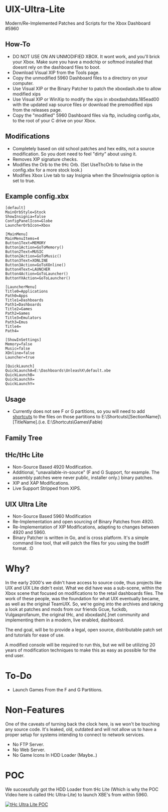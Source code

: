# UIX-Ultra-Lite
Modern/Re-Implemented Patches and Scripts for the Xbox Dashboard #5960

## How-To

* DO NOT USE ON AN UNMODIFIED XBOX. It wont work, and you'll brick your Xbox. Make sure you have a modchip or softmod installed that doesnt rely on the dashboard files to boot.
* Download Visual XIP from the Tools page.
* Copy the unmodified 5960 Dashboard files to a directory on your computer.
* Use Visual XIP or the Binary Patcher to patch the xboxdash.xbe to allow modified xips
* Use Visual XIP or WinXip to modify the xips in xboxdashdata.185ead00 with the updated xap source files or download the premodified xips from the releases page.
* Copy the "modified" 5960 Dashboard files via ftp, including config.xbx, to the root of your C drive on your Xbox.

## Modifications

* Completely based on old school patches and hex edits, not a source modification. So you dont need to feel "dirty" about using it.
* Removes XIP signature checks.
* Modifies the Orb to the tHc Orb. (Set UseThcOrb to false in the config.xbx for a more stock look.)
* Modifies Xbox Live tab to say Insignia when the ShowInsignia option is set to true.

## Example config.xbx
```
[default]
MainOrbStyle=Stock
ShowInsignia=false
ConfigPanelIcon=Globe
LauncherOrbIcon=Xbox

[MainMenu]
MainMenuItems=4
Button1Text=MEMORY
Button1Action=GoToMemory()
Button2Text=MUSIC
Button2Action=GoToMusic()
Button3Text=XONLINE
Button3Action=GoToXOnline()
Button4Text=LAUNCHER
Button4Action=GoToLauncher()
ButtonYXAction=GoToLauncher()

[LauncherMenu]
Title0=Applications
Path0=Apps
Title1=Dashboards
Path1=Dashboards
Title2=Games
Path2=Games
Title3=Emulators
Path3=Emus
Title4=
Path4=

[ShowInSettings]
Memory=false
Music=false
XOnline=false
Launcher=true

[QuickLaunch]
QuickLaunchA=E:\Dashboards\UnleashX\default.xbe
QuickLaunchB=
QuickLaunchX=
QuickLaunchY=

```

## Usage
* Currently does not see F or G partitions, so you will need to add [shortcuts](https://github.com/BigJx/UIX-Ultra-Lite/blob/main/Shortcuts/README.md) to the files on those partitions to E:\Shortcuts\\[SectionName]\\[TitleName].(i.e. E:\Shortcuts\Games\Fable)


## Family Tree

## tHc/tHc Lite
* Non-Source Based 4920 Modification.
* Additional, "unavailable-in-source" (F and G Support, for example. The assembly patches were never public, installer only.) binary patches.
* XIP and XAP Modifications.
* Live Support Stripped from XIPS. 

## UIX Ultra Lite
* Non-Source Based 5960 Modification
* Re-Implementation and open sourcing of Binary Patches from 4920.
* Re-Implementation of XIP Modifications, adapting to changes between 4920 and 5960.
* Binary Patcher is written in Go, and is cross platform. It's a simple command line tool, that will patch the files for you using the bsdiff format. :D


# Why?

In the early 2000's we didn't have access to source code, thus projects like UIX and UIX Lite didn't exist. What we did have was a sub-scene, within the Xbox scene that focused on modifications to the retail dashboards files. The work of these people, was the foundation for what UIX eventually became, as well as the original TeamUIX. So, we're going into the archives and taking a look at patches and mods from our friends Gcue, fuckdb, Vulgasprofanum, the original tHc, and xboxdash[.]net community and implementing them in a modern, live enabled, dashboard.

The end goal, will be to provide a legal, open source, distributable patch set and tutorials for ease of use.

A modified console will be required to run this, but we will be utilizing 20 years of modification techniques to make this as easy as possible for the end user.

# To-Do

* Launch Games From the F and G Partitions.

# Non-Features
One of the caveats of turning back the clock here, is we won't be touching any source code. It's leaked, old, outdated and will not allow us to have a proper setup for systems intending to connect to network services.

* No FTP Server.
* No Web Server.
* No Game Icons In HDD Loader (Maybe..)

# POC

We successfully got the HDD Loader from tHc Lite (Which is why the POC Video here is called tHc Ultra-Lite) to launch XBE's from within 5960.

[![tHc Ultra Lite POC](http://img.youtube.com/vi/IlFVf--V0Ac/0.jpg)](https://www.youtube.com/watch?v=IlFVf--V0Ac)
